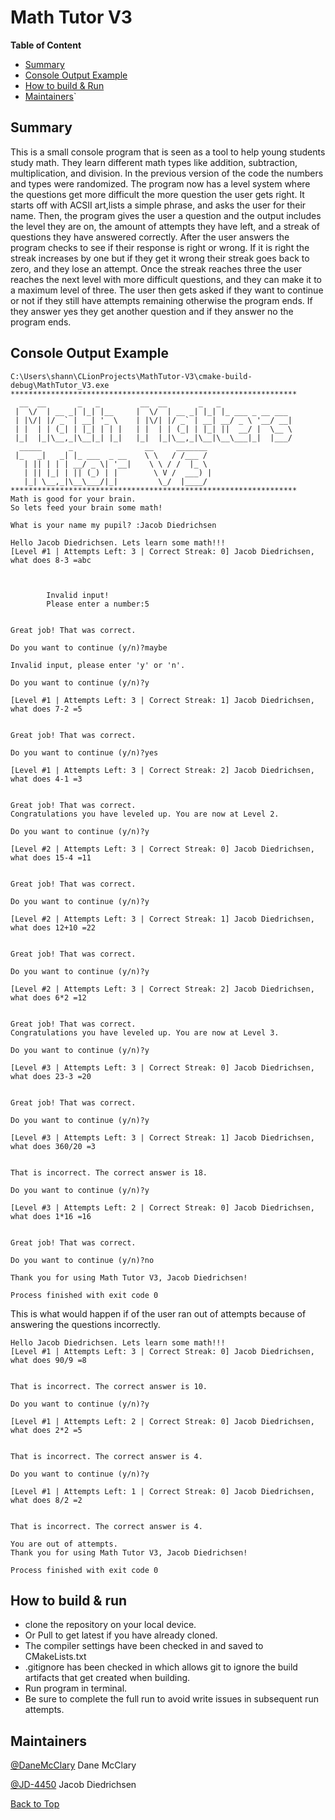 <!-- 
https://github.com/lifeparticle/Markdown-Cheatsheet
https://youtu.be/eVGEea7adDM?si=cz1Fbqxr9VgioIEh
-->

# Math Tutor V3

<b>Table of Content</b>
- [Summary](#summary)
- [Console Output Example](#console-output-example)
- [How to build & Run](#how-to-build--run)
- [Maintainers](#maintainers)`

## Summary

This is a small console program that is seen as a tool to help young students study math.
They learn different math types like addition, subtraction, multiplication, and division. 
In the previous version of the code the numbers and types were randomized. The program now
has a level system where the questions get more difficult the more question the user gets right.
It starts off with ACSII art,lists a simple phrase, and asks the user for their name. Then, the
program gives the user a question and the output includes the level they are on, the amount of 
attempts they have left, and a streak of questions they have answered correctly. After the user
answers the program checks to see if their response is right or wrong. If it is right the streak 
increases by one but if they get it wrong their streak goes back to zero, and they lose an attempt. 
Once the streak reaches three the user reaches the next level with more difficult questions, and they
can make it to a maximum level of three. The user then gets asked if they want to continue or not if 
they still have attempts remaining otherwise the program ends. If they answer yes they get another
question and if they answer no the program ends.

## Console Output Example
```
C:\Users\shann\CLionProjects\MathTutor-V3\cmake-build-debug\MathTutor_V3.exe
****************************************************************
  __  __       _   _         __  __       _   _
 |  \/  | __ _| |_| |__     |  \/  | __ _| |_| |_ ___ _ __ ___
 | |\/| |/ _` | __| '_ \    | |\/| |/ _` | __| __/ _ \ '__/ __|
 | |  | | (_| | |_| | | |   | |  | | (_| | |_| ||  __/ |  \__ \
 |_|  |_|\__,_|\__|_| |_|   |_|  |_|\__,_|\__|\__\___|_|  |___/
  _____      _                __     _______
 |_   _|   _| |_ ___  _ __    \ \   / /___ /
   | || | | | __/ _ \| '__|    \ \ / /  |_ \
   | || |_| | || (_) | |        \ V /  ___) |
   |_| \__,_|\__\___/|_|         \_/  |____/
****************************************************************
Math is good for your brain.
So lets feed your brain some math!

What is your name my pupil? :Jacob Diedrichsen

Hello Jacob Diedrichsen. Lets learn some math!!!
[Level #1 | Attempts Left: 3 | Correct Streak: 0] Jacob Diedrichsen, what does 8-3 =abc



        Invalid input!
        Please enter a number:5


Great job! That was correct.

Do you want to continue (y/n)?maybe

Invalid input, please enter 'y' or 'n'.

Do you want to continue (y/n)?y

[Level #1 | Attempts Left: 3 | Correct Streak: 1] Jacob Diedrichsen, what does 7-2 =5


Great job! That was correct.

Do you want to continue (y/n)?yes

[Level #1 | Attempts Left: 3 | Correct Streak: 2] Jacob Diedrichsen, what does 4-1 =3


Great job! That was correct.
Congratulations you have leveled up. You are now at Level 2.

Do you want to continue (y/n)?y

[Level #2 | Attempts Left: 3 | Correct Streak: 0] Jacob Diedrichsen, what does 15-4 =11


Great job! That was correct.

Do you want to continue (y/n)?y

[Level #2 | Attempts Left: 3 | Correct Streak: 1] Jacob Diedrichsen, what does 12+10 =22


Great job! That was correct.

Do you want to continue (y/n)?y

[Level #2 | Attempts Left: 3 | Correct Streak: 2] Jacob Diedrichsen, what does 6*2 =12


Great job! That was correct.
Congratulations you have leveled up. You are now at Level 3.

Do you want to continue (y/n)?y

[Level #3 | Attempts Left: 3 | Correct Streak: 0] Jacob Diedrichsen, what does 23-3 =20


Great job! That was correct.

Do you want to continue (y/n)?y

[Level #3 | Attempts Left: 3 | Correct Streak: 1] Jacob Diedrichsen, what does 360/20 =3


That is incorrect. The correct answer is 18.

Do you want to continue (y/n)?y

[Level #3 | Attempts Left: 2 | Correct Streak: 0] Jacob Diedrichsen, what does 1*16 =16


Great job! That was correct.

Do you want to continue (y/n)?no

Thank you for using Math Tutor V3, Jacob Diedrichsen!

Process finished with exit code 0

```
This is what would happen if of the user ran out of attempts because of answering the questions incorrectly.

```
Hello Jacob Diedrichsen. Lets learn some math!!!
[Level #1 | Attempts Left: 3 | Correct Streak: 0] Jacob Diedrichsen, what does 90/9 =8


That is incorrect. The correct answer is 10.

Do you want to continue (y/n)?y

[Level #1 | Attempts Left: 2 | Correct Streak: 0] Jacob Diedrichsen, what does 2*2 =5


That is incorrect. The correct answer is 4.

Do you want to continue (y/n)?y

[Level #1 | Attempts Left: 1 | Correct Streak: 0] Jacob Diedrichsen, what does 8/2 =2


That is incorrect. The correct answer is 4.

You are out of attempts.
Thank you for using Math Tutor V3, Jacob Diedrichsen!

Process finished with exit code 0

```
## How to build & run

* clone the repository on your local device.
* Or Pull to get latest if you have already cloned.
* The compiler settings have been checked in and saved to CMakeLists.txt
* .gitignore has been checked in which allows git to ignore the build artifacts that get created when building.
* Run program in terminal.
* Be sure to complete the full run to avoid write issues in subsequent run attempts.

## Maintainers 
[@DaneMcClary](https://github.com/DaneMcClary) Dane McClary

[@JD-4450](https://github.com/JD-4450) Jacob Diedrichsen


[Back to Top](#math-tutor-v3)

